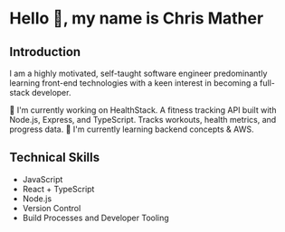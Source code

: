 # Hello 👋, my name is Chris Mather

## Introduction
I am a highly motivated, self-taught software engineer predominantly learning front-end technologies with a keen interest in becoming a full-stack developer.

🔭 I'm currently working on HealthStack. A fitness tracking API built with Node.js, Express, and TypeScript. Tracks workouts, health metrics, and progress data.
🌱 I'm currently learning backend concepts & AWS.

## Technical Skills
- JavaScript
- React + TypeScript
- Node.js
- Version Control
- Build Processes and Developer Tooling
